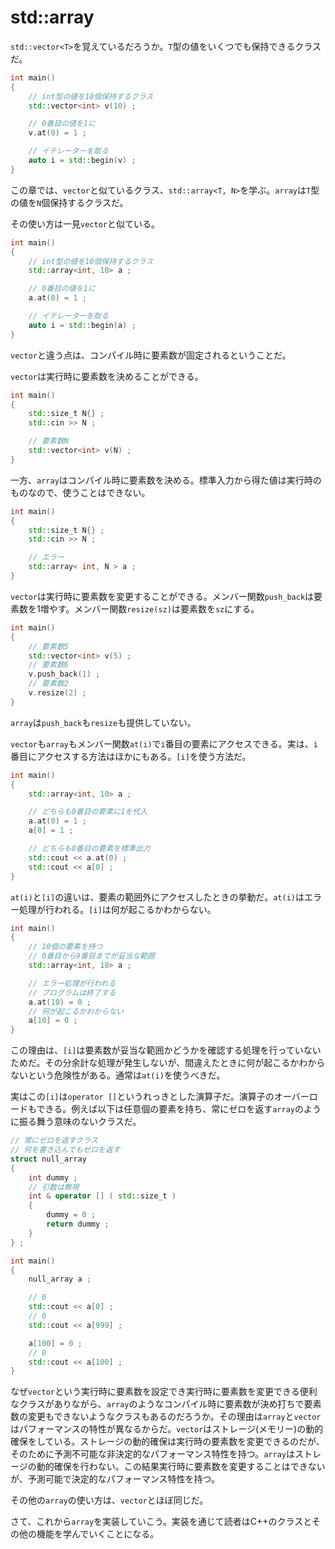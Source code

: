 # std::array

`std::vector<T>`を覚えているだろうか。`T`型の値をいくつでも保持できるクラスだ。

~~~cpp
int main()
{
    // int型の値を10個保持するクラス
    std::vector<int> v(10) ;

    // 0番目の値を1に
    v.at(0) = 1 ;

    // イテレーターを取る
    auto i = std::begin(v) ;
}
~~~

この章では、`vector`と似ているクラス、`std::array<T, N>`を学ぶ。`array`は`T`型の値を`N`個保持するクラスだ。

その使い方は一見`vector`と似ている。

~~~cpp
int main()
{
    // int型の値を10個保持するクラス
    std::array<int, 10> a ;

    // 0番目の値を1に
    a.at(0) = 1 ;

    // イテレーターを取る
    auto i = std::begin(a) ;
}
~~~

`vector`と違う点は、コンパイル時に要素数が固定されるということだ。

`vector`は実行時に要素数を決めることができる。

~~~cpp
int main()
{
    std::size_t N{} ;
    std::cin >> N ;

    // 要素数N
    std::vector<int> v(N) ;
}
~~~

一方、`array`はコンパイル時に要素数を決める。標準入力から得た値は実行時のものなので、使うことはできない。

~~~cpp
int main()
{
    std::size_t N{} ;
    std::cin >> N ;

    // エラー
    std::array< int, N > a ;
}
~~~

`vector`は実行時に要素数を変更することができる。メンバー関数`push_back`は要素数を1増やす。メンバー関数`resize(sz)`は要素数を`sz`にする。

~~~cpp
int main()
{
    // 要素数5
    std::vector<int> v(5) ;
    // 要素数6
    v.push_back(1) ;
    // 要素数2
    v.resize(2) ;
}
~~~

`array`は`push_back`も`resize`も提供していない。

`vector`も`array`もメンバー関数`at(i)`で`i`番目の要素にアクセスできる。実は、`i`番目にアクセスする方法はほかにもある。`[i]`を使う方法だ。

~~~cpp
int main()
{
    std::array<int, 10> a ;

    // どちらも0番目の要素に1を代入
    a.at(0) = 1 ;
    a[0] = 1 ;

    // どちらも0番目の要素を標準出力
    std::cout << a.at(0) ;
    std::cout << a[0] ;
}
~~~

`at(i)`と`[i]`の違いは、要素の範囲外にアクセスしたときの挙動だ。`at(i)`はエラー処理が行われる。`[i]`は何が起こるかわからない。

~~~cpp
int main()
{
    // 10個の要素を持つ
    // 0番目から9番目までが妥当な範囲
    std::array<int, 10> a ;

    // エラー処理が行われる
    // プログラムは終了する
    a.at(10) = 0 ;
    // 何が起こるかわからない
    a[10] = 0 ;
}
~~~

この理由は、`[i]`は要素数が妥当な範囲かどうかを確認する処理を行っていないためだ。その分余計な処理が発生しないが、間違えたときに何が起こるかわからないという危険性がある。通常は`at(i)`を使うべきだ。

実はこの`[i]`は`operator []`というれっきとした演算子だ。演算子のオーバーロードもできる。例えば以下は任意個の要素を持ち、常にゼロを返す`array`のように振る舞う意味のないクラスだ。

~~~cpp
// 常にゼロを返すクラス
// 何を書き込んでもゼロを返す
struct null_array
{
    int dummy ;
    // 引数は無視
    int & operator [] ( std::size_t )
    {
        dummy = 0 ;
        return dummy ;
    }
} ;

int main()
{
    null_array a ;

    // 0
    std::cout << a[0] ;
    // 0
    std::cout << a[999] ;

    a[100] = 0 ;
    // 0
    std::cout << a[100] ;
}
~~~

なぜ`vector`という実行時に要素数を設定でき実行時に要素数を変更できる便利なクラスがありながら、`array`のようなコンパイル時に要素数が決め打ちで要素数の変更もできないようなクラスもあるのだろうか。その理由は`array`と`vector`はパフォーマンスの特性が異なるからだ。`vector`はストレージ(メモリー)の動的確保をしている。ストレージの動的確保は実行時の要素数を変更できるのだが、そのために予測不可能な非決定的なパフォーマンス特性を持つ。`array`はストレージの動的確保を行わない。この結果実行時に要素数を変更することはできないが、予測可能で決定的なパフォーマンス特性を持つ。

その他の`array`の使い方は、`vector`とほぼ同じだ。

さて、これから`array`を実装していこう。実装を通じて読者はC++のクラスとその他の機能を学んでいくことになる。
